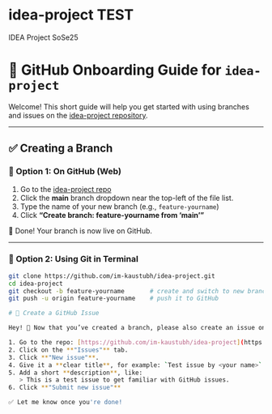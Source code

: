 # idea-project TEST
IDEA Project SoSe25

# 🚀 GitHub Onboarding Guide for `idea-project`

Welcome! This short guide will help you get started with using branches and issues on the [idea-project repository](https://github.com/im-kaustubh/idea-project).

---

## ✅ Creating a Branch

### 🔹 Option 1: On GitHub (Web)

1. Go to the [idea-project repo](https://github.com/im-kaustubh/idea-project)
2. Click the **main** branch dropdown near the top-left of the file list.
3. Type the name of your new branch (e.g., `feature-yourname`)
4. Click **“Create branch: feature-yourname from ‘main’”**

🎉 Done! Your branch is now live on GitHub.

---

### 🔹 Option 2: Using Git in Terminal

```bash
git clone https://github.com/im-kaustubh/idea-project.git
cd idea-project
git checkout -b feature-yourname       # create and switch to new branch
git push -u origin feature-yourname    # push it to GitHub

# 🐛 Create a GitHub Issue

Hey! 👋 Now that you’ve created a branch, please also create an issue on the GitHub repo. Here’s how:

1. Go to the repo: [https://github.com/im-kaustubh/idea-project](https://github.com/im-kaustubh/idea-project)
2. Click on the **"Issues"** tab.
3. Click **"New issue"**.
4. Give it a **clear title**, for example: `Test issue by <your name>`
5. Add a short **description**, like:
   > This is a test issue to get familiar with GitHub issues.
6. Click **"Submit new issue"**

✅ Let me know once you're done!
